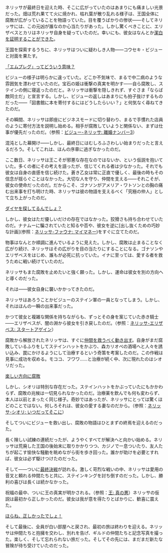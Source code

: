 <!-- title: ネリッサ・ジュリエット・レイヴンクロフト -->
<!-- status: 生存 -->

ネリッサが最終日を迎えた時、そこに広がっていたのはあまりにも痛ましい光景だった。畑は荒れ果てて火に焼かれ、枯れ葉が散り乱れる様子は、王国全体に腐敗が広がっていることを物語っていた。目を覆うばかりの惨状――そしてネリッサには、この元凶が誰なのか心当たりがあった。しかし驚くべきことに、エリザベスとカリはネリッサ自身を疑っていたのだ。幸いにも、彼女はなんとか[潔白を証明することができた](https://www.youtube.com/live/qdYQ5j-0sQI?feature=shared&t=780)。

王国を探索するうちに、ネリッサはついに疑わしき人物――コウセキ・ビジューと対面を果たす。

[「エムプレグ」ってどういう意味？](#embed:https://www.youtube.com/live/qdYQ5j-0sQI?feature=shared&t=961)

ビジューの様子は明らかに違っていた。どこか不気味で、まるで中二病のような雰囲気を漂わせていたのだ。宝石の姫は衝撃の真実を明かす――自ら腐敗し、ステインの側に寝返ったのだと。ネリッサは衝撃を隠しきれず、すぐさま「ならば敵同士だ」と宣言する。しかし、ビジューの返しはあまりにも拍子抜けするものだった――「図書館に本を寄付するにはどうしたらいい？」と何気なく尋ねてきたのだ。

その瞬間、ネリッサは即座にビジネスモードに切り替わり、まるで手慣れた店員のように寄付方法を説明し始める。相手が腐敗していようと関係ない、まずは仕事が優先だったのだ。（参照：[ビジュー-ネリッサ: 離婚ナンバー3](#edge:nerissa-bijou)）

混沌とした幕開け――しかし、最終日にはむしろふさわしい始まりだったと言えるだろう。そしてこれは、ほんの序章に過ぎなかったのだ。

ここ数日、ネリッサは王こそが邪悪な存在なのではないか、という仮説を抱いていた。多くの者にその考えを語ったが、信じてくれる者は少なかった。それでも彼女は自身の直感を信じ続けた。蒼き乙女は常に正直で優しく、最後の時もその信念が揺らぐことはなかった。大切な人を守り、仲間を支える――それこそが、彼女の使命だったのだ。だからこそ、ゴナソンがアメリア・ワトソンとの胸の痛む出来事を打ち明けた時、ネリッサは彼の物語を支えるべく「究極の仲人」として立ち上がったのだ。

[ダイヤを探してるんでしょ？](#embed:https://www.youtube.com/live/qdYQ5j-0sQI?feature=shared&t=2806)

しかし、彼女はただ優しいだけの存在ではなかった。狡猾さも持ち合わせていたのだ。ナナムーに騙されていたと知るや否や、彼女を逆に[出し抜くための巧妙な計画](参照：[ネリッサ-ファウナ: マイマネー](#edge:fauna-nerissa))をすぐに立てたのだ。

物事はなんとか順調に進んでいるように見えた。しかし、腐敗は止まることなく広がり続け、ネリッサはその広がりを目の当たりにすることになる。ゴナソンやエリザベスをはじめ、誰もが必死に抗っていた。イナに至っては、愛する者を救うために戦い続けていたのだ。

ネリッサもまた腐敗を止めたいと強く願った。しかし、運命は彼女を別の方向へと導くのだった。

それは――彼女自身に襲いかかってきたのだ。

ネリッサはあろうことかビジューのステイン軍の一員となってしまう。しかし、それはほんの一瞬の出来事だった。

かつて彼女と複雑な関係を持ちながらも、ずっとその身を案じていた赤き騎士――エリザベスが、闇の淵から彼女を引き戻したのだ。（参照：[ネリッサ-エリザベス: スタートアゲイン](#edge:liz-nerissa)）

腐敗から解放されたネリッサは、すぐに[仲間を救うべく動き出す](https://www.youtube.com/live/qdYQ5j-0sQI?feature=shared&t=7467)。自身がまだ腐敗しているふりをしてステインハットをかぶり、森カリオペの酒場へと人々を誘い込み、罠にかけるようにして治療するという奇策を考案したのだ。この作戦は見事に成功を収める。モココ、フワワ……と治療が続く中、次に現れたのはシオリだった。

[楽しい方向に腐敗](#embed:https://www.youtube.com/live/qdYQ5j-0sQI?feature=shared&t=7822)

しかし、シオリは特別な存在だった。ステインハットをかぶっていたにもかかわらず、腐敗の兆候は一切見られなかったのだ。治療薬を飲んでも何も変わらず、本人は以前とまったく同じ様子。奇妙ではあったが、ネリッサにとっては驚くほどのことではない。何しろそれは、彼女の愛する妻なのだから。（参照：[ネリッサ-シオリ: いつだってそこに](#edge:shiori-nerissa)）

そしてついにビジューを救い出し、腐敗の物語はひとまずの終焉を迎えるのだった。

長く険しい試練の連続だったが、ようやくすべてが解決へと向かい始める。ネリッサは荒廃した王国の後始末に取りかかりつつ、カジノで一息ついたり、友人たちが起こす愉快な騒動を眺めながら街を歩き回った。誰かが助けを必要とすれば、彼女は必ず駆けつけたのだった。

そして――ついに[最終決戦](https://www.youtube.com/live/qdYQ5j-0sQI?feature=shared&t=11577)が訪れる。激しく苛烈な戦いの中、ネリッサは愛用の音叉と頼れる仲間たちと共に、ステインキングを討ち倒すのだった。しかし、勝利の喜びは長くは続かなかった。

祝福の最中、ついに王の真実が明かされる。（参照：[王: 真の悪](#node:king)）ネリッサの仮説は最初から正しかったのだ。彼女は我が意を得たりとばかりに、歓喜に震えた。

[ほらね、正しかったでしょ！](#embed:https://www.youtube.com/live/qdYQ5j-0sQI?feature=shared&t=12299)

そして最後に、全員が白い部屋へと戻され、最初の旅は終わりを迎える。ネリッサは仲間たちと抱擁を交わし、別れを告げ、ギルドの仲間たちと記念写真を撮った。楽しく、そして忘れられない旅だった。そしてその先には、まだまだ新たな冒険が待ち受けていたのだった。